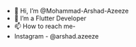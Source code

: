 - 👋 Hi, I’m @Mohammad-Arshad-Azeeze
- 🌱 I’m a Flutter Developer
- 📫 How to reach me-
- Instagram - @arshad.azeeze
